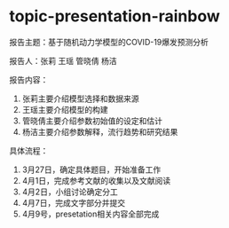 # topic-presentation-rainbow

报告主题：基于随机动力学模型的COVID-19爆发预测分析

报告人：张莉 王瑶 管晓倩 杨洁
                                                                                                                                              
报告内容：                                                                                                                             
1. 张莉主要介绍模型选择和数据来源                                                                                                                                                                                                                                   
2. 王瑶主要介绍模型的构建                                                                                                                                                                                                                            
3. 管晓倩主要介绍参数初始值的设定和估计                                                                                                                
4. 杨洁主要介绍参数解释，流行趋势和研究结果 
                                                                                                                                             
具体流程：                                                                                                                                    
1. 3月27日，确定具体题目，开始准备工作                                                                                                           
2. 4月1日，完成参考文献的收集以及文献阅读                                                                                                         
3. 4月2日，小组讨论确定分工                                                                                                                
4. 4月7日，完成文字部分并提交                                                                                                                  
5. 4月9号，presetation相关内容全部完成
